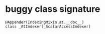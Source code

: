 # buggy class signature

```text
@Appender(IndexingMixin.at.__doc__)
class _AtIndexer(_ScalarAccessIndexer)
```